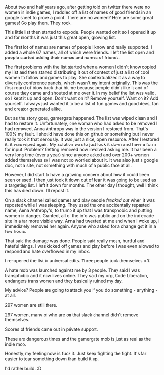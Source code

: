 About two and half years ago, after getting told on twitter there were no women in indie games, I raddled off a list of names of good friends in an google sheet to prove a point. There are no women? Here are some great games! Go play them. They rock. 

This little list then started to explode. People wanted on it so I opened it up and for months it was just this great open, growing list. 

The first lot of names are names of people I know and really supported. I added a whole 67 names, all of which were friends. I left the list open and people started adding their names and names of friends. 

The first problems with the list started when a women I didn't know copied my list and then started distributing it out of context of just a list of cool women to follow and games to play. She contextualized it as a way to diversity conference panels, which wasn't my intent originally. This was the first round of blow back that hit me because people didn't like it and of course they came and shouted at me over it. In my belief the list was valid, so I kept it up and open. Don't want on it? Remove yourself. Want on it? Add yourself. I always just wanted it to be a list of fun games and good devs, fan and creator generated alike. 

But as the story goes, gamergate happened. The list was wiped clean and I had to restore it. Unfortunately, one woman who had asked to be removed I had removed, Anna Anthropy was in the version I restored from. That's 100% my fault. I should have done this on github or something but I never really took it that seriously. It was just a nice, open resource. After I restored it, it was wiped again. My solution was to just lock it down and have a form for input. Problem? Getting removed now involved asking me. It has been a very long time (over a year) since anyone asked and over 200+ women added themselves so I was not so worried about it. It was also just a google doc, not a site, not something with much of a public face at all.  

However, I did start to have a growing concern about how it could been seen or used. I then just took it down out of fear it was going to be used as a targeting list. I left it down for months. The other day I thought, well I think this has died down. I'll repost it. 

On a slack channel called games and play people *freaked out* when it was reposted while I was sleeping. They used the one accidentally repasted name, Anna Anthropy's, to trump it up that I was transphobic and putting women in danger. Granted, all of the info was public and on the indiecade site in a far more visible way. Anna had tweeted at me and when I woke up, I immediately removed her again. Anyone who asked for a change got it in a few hours. 

That said the damage was done. People said really mean, hurtful and hateful things. I was kicked off games and play before I was even allowed to respond and hate overflowed in my inbox. 

I re-opened the list to universal edits. Three people took themselves off. 

A hate mob was launched against me by 3 people. They said I was transphobic and it now lives online. They said my org, Code Liberation, endangers trans women and they basically ruined my day. 

My advice? People are going to attack you if you do something - anything - at all. 

297 women are still there. 

297 women, many of who are on that slack channel didn't remove themselves. 

Scores of friends came out in private support. 

These are dangerous times and the gamergate mob is just as real as the indie mob. 

Honestly, my feeling now is fuck it. Just keep fighting the fight. It's far easier to tear something down than build it up. 

I'd rather build. :D 
